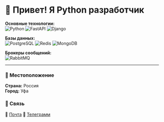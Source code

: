 # 👋 Привет! Я Python разработчик

**Основные технологии:**  
![Python](https://img.shields.io/badge/-Python-333333?style=flat&logo=python) ![FastAPI](https://img.shields.io/badge/-FastAPI-333333?style=flat&logo=fastapi) ![Django](https://img.shields.io/badge/-Django-333333?style=flat&logo=django)  

**Базы данных:**  
![PostgreSQL](https://img.shields.io/badge/-PostgreSQL-333333?style=flat&logo=postgresql) ![Redis](https://img.shields.io/badge/-Redis-333333?style=flat&logo=redis) ![MongoDB](https://img.shields.io/badge/-MongoDB-333333?style=flat&logo=mongodb)  

**Брокеры сообщений:**  
![RabbitMQ](https://img.shields.io/badge/-RabbitMQ-333333?style=flat&logo=rabbitmq)

---

### 📍 Местоположение

**Страна:** Россия  
**Город:** Уфа  



### 💬 Связь


📧 [Почта](79374931315t@gmail.com)
📧 [Телеграмм](https://t.me/liset29_3)
